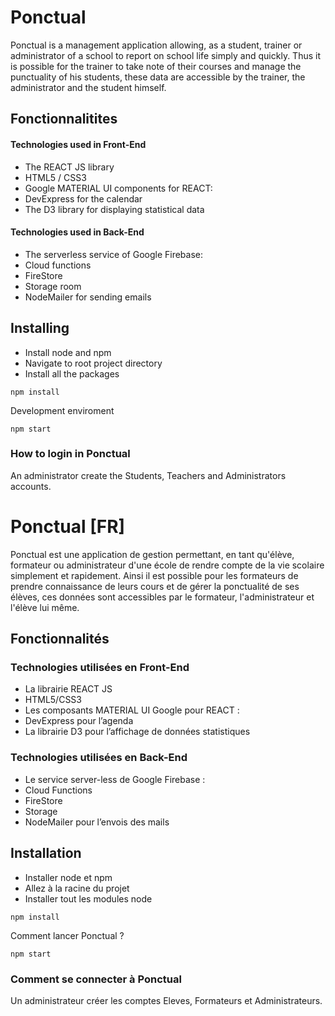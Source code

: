 # Ponctual
Ponctual is a management application allowing, as a student, trainer or administrator of a school to report on school life simply and quickly. Thus it is possible for the trainer to take note of their courses and manage the punctuality of his students, these data are accessible by the trainer, the administrator and the student himself.


## Fonctionnalitites

#### Technologies used in Front-End

- The REACT JS library
- HTML5 / CSS3
- Google MATERIAL UI components for REACT:
- DevExpress for the calendar
- The D3 library for displaying statistical data

#### Technologies used in Back-End

- The serverless service of Google Firebase:
- Cloud functions
- FireStore
- Storage room
- NodeMailer for sending emails

## Installing

* Install node and npm
* Navigate to root project directory
* Install all the packages

```
npm install
```

Development enviroment

```
npm start
```

### How to login in Ponctual

An administrator create the Students, Teachers and Administrators accounts.




# Ponctual [FR]
Ponctual est une application de gestion permettant, en tant qu'élève, formateur ou administrateur d'une école de rendre compte de la vie scolaire simplement et rapidement. Ainsi il est possible pour les formateurs de prendre connaissance de leurs cours et de gérer la ponctualité de ses élèves, ces données sont accessibles par le formateur, l'administrateur et l'élève lui même. 

## Fonctionnalités

### Technologies utilisées en Front-End

- La librairie REACT JS 
- HTML5/CSS3
- Les composants MATERIAL UI Google pour REACT :
- DevExpress pour l’agenda
- La librairie D3 pour l’affichage de données statistiques

### Technologies utilisées en Back-End

- Le service server-less de Google Firebase :
- Cloud Functions
- FireStore
- Storage
- NodeMailer pour l’envois des mails

## Installation

* Installer node et npm
* Allez à la racine du projet
* Installer tout les modules node

```
npm install
```

Comment lancer Ponctual ?


```
npm start
```

### Comment se connecter à Ponctual
Un administrateur créer les comptes Eleves, Formateurs et Administrateurs.
